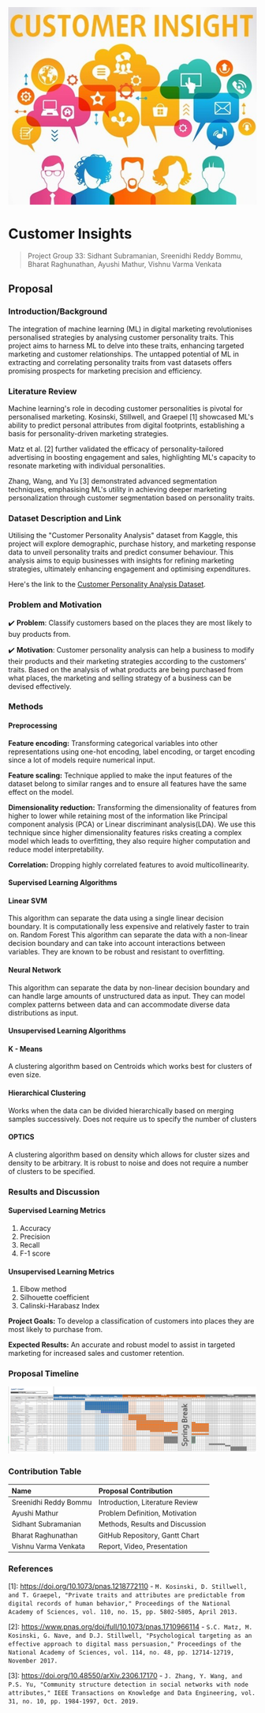 ![](assets/CustomerInsightsCrop.jpg)
# Customer Insights
> Project Group 33: Sidhant Subramanian, Sreenidhi Reddy Bommu, Bharat Raghunathan, Ayushi Mathur, Vishnu Varma Venkata

## Proposal
### Introduction/Background

The integration of machine learning (ML) in digital marketing revolutionises personalised strategies by analysing customer personality traits. This project aims to harness ML to delve into these traits, enhancing targeted marketing and customer relationships. The untapped potential of ML in extracting and correlating personality traits from vast datasets offers promising prospects for marketing precision and efficiency.


### Literature Review

Machine learning's role in decoding customer personalities is pivotal for personalised marketing. Kosinski, Stillwell, and Graepel [1] showcased ML's ability to predict personal attributes from digital footprints, establishing a basis for personality-driven marketing strategies. 

Matz et al. [2] further validated the efficacy of personality-tailored advertising in boosting engagement and sales, highlighting ML's capacity to resonate marketing with individual personalities. 

Zhang, Wang, and Yu [3] demonstrated advanced segmentation techniques, emphasising ML's utility in achieving deeper marketing personalization through customer segmentation based on personality traits.


### Dataset Description and Link

Utilising the "Customer Personality Analysis" dataset from Kaggle, this project will explore demographic, purchase history, and marketing response data to unveil personality traits and predict consumer behaviour. This analysis aims to equip businesses with insights for refining marketing strategies, ultimately enhancing engagement and optimising expenditures.

Here's the link to the [Customer Personality Analysis Dataset](https://www.kaggle.com/datasets/imakash3011/customer-personality-analysis/data).

### Problem and Motivation

✔️ **Problem**: Classify customers based on the places they are most likely to buy products from.

✔️ **Motivation**: Customer personality analysis can help a business to modify their products and their marketing strategies according to the customers’ traits. Based on the analysis of what products are being purchased from what places, the marketing and selling strategy of a business can be devised effectively.

### Methods

#### Preprocessing

**Feature encoding:**
Transforming categorical variables into other representations using one-hot encoding, label encoding, or target encoding since a lot of models require numerical input.

**Feature scaling:** 
Technique applied to make the input features of the dataset belong to  similar ranges and to ensure all features have the same effect on the model.

**Dimensionality reduction:** 
Transforming the dimensionality of features from higher to lower while retaining most of the information like Principal component analysis (PCA) or Linear discriminant analysis(LDA). We use this technique since higher dimensionality features risks creating a complex model which leads to overfitting, they also require higher computation and reduce model interpretability.

**Correlation:**
Dropping highly correlated features to avoid multicollinearity.

#### Supervised Learning Algorithms

#### Linear SVM
This algorithm can separate the data using a single linear decision boundary. It is computationally less expensive and relatively faster to train on.
Random Forest
This algorithm can separate the data with a non-linear decision boundary and can take into account interactions between variables. They are known to be robust and resistant to overfitting.

#### Neural Network
This algorithm can separate the data by non-linear decision boundary and can handle large amounts of unstructured data as input. They can model complex patterns between data and can accommodate diverse data distributions as input.

#### Unsupervised Learning Algorithms

#### K - Means
A clustering algorithm based on Centroids which works best for clusters of even size. 


#### Hierarchical Clustering
Works when the data can be divided hierarchically based on merging samples successively. Does not require us to specify the number of clusters

#### OPTICS
A clustering algorithm based on density which allows for cluster sizes and density to be arbitrary. It is robust to noise and does not require a number of clusters to be specified.

### Results and Discussion

#### Supervised Learning Metrics

1. Accuracy
2. Precision
3. Recall
4. F-1 score

#### Unsupervised Learning Metrics

1. Elbow method
2. Silhouette coefficient 
3. Calinski-Harabasz Index

**Project Goals:** To develop a classification  of customers into places they are most likely to purchase from.

**Expected Results:** An accurate and robust model to assist in targeted marketing for increased sales and customer retention.

### Proposal Timeline
![Gantt Chart](assets/GanttChart.png)

### Contribution Table

| Name    | Proposal Contribution              |
|:---------|:-----------------------------------|
| Sreenidhi Reddy Bommu | Introduction, Literature Review |
| Ayushi Mathur | Problem Definition, Motivation   |
| Sidhant Subramanian | Methods, Results and Discussion |
| Bharat Raghunathan | GitHub Repository, Gantt Chart |
| Vishnu Varma Venkata | Report, Video, Presentation  |

### References
[1]: https://doi.org/10.1073/pnas.1218772110 - `M. Kosinski, D. Stillwell, and T. Graepel, "Private traits and attributes are predictable from digital records of human behavior," Proceedings of the National Academy of Sciences, vol. 110, no. 15, pp. 5802-5805, April 2013.`

[2]: https://www.pnas.org/doi/full/10.1073/pnas.1710966114 - `S.C. Matz, M. Kosinski, G. Nave, and D.J. Stillwell, "Psychological targeting as an effective approach to digital mass persuasion," Proceedings of the National Academy of Sciences, vol. 114, no. 48, pp. 12714-12719, November 2017.`

[3]: https://doi.org/10.48550/arXiv.2306.17170 - `J. Zhang, Y. Wang, and P.S. Yu, "Community structure detection in social networks with node attributes," IEEE Transactions on Knowledge and Data Engineering, vol. 31, no. 10, pp. 1984-1997, Oct. 2019.`
